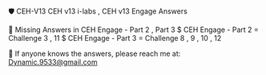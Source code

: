 🛡️ CEH-V13
CEH v13 i-labs , CEH v13 Engage Answers

🚨 Missing Answers in CEH Engage - Part 2 , Part 3 
$ CEH Engage - Part 2 = Challenge 3 , 11 
$ CEH Engage - Part 3 = Challenge 8 , 9 , 10 , 12  

📩 If anyone knows the answers, please reach me at: Dynamic.9533@gmail.com
